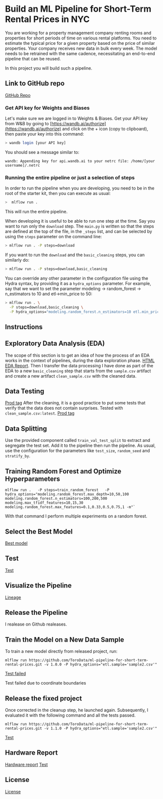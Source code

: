 # Build an ML Pipeline for Short-Term Rental Prices in NYC

You are working for a property management company renting rooms and properties for short periods of 
time on various rental platforms. You need to estimate the typical price for a given property based 
on the price of similar properties. Your company receives new data in bulk every week. The model needs 
to be retrained with the same cadence, necessitating an end-to-end pipeline that can be reused.

In this project you will build such a pipeline.

## Link to GitHub repo
[GitHub Repo](https://github.com/ToroData/ml-pipeline-for-short-term-rental-prices)


### Get API key for Weights and Biases
Let's make sure we are logged in to Weights & Biases. Get your API key from W&B by going to 
[https://wandb.ai/authorize](https://wandb.ai/authorize) and click on the + icon (copy to clipboard), 
then paste your key into this command:

```bash
> wandb login [your API key]
```

You should see a message similar to:
```
wandb: Appending key for api.wandb.ai to your netrc file: /home/[your username]/.netrc
```

### Running the entire pipeline or just a selection of steps
In order to run the pipeline when you are developing, you need to be in the root of the starter kit, 
then you can execute as usual:

```bash
>  mlflow run .
```
This will run the entire pipeline.

When developing it is useful to be able to run one step at the time. Say you want to run only
the ``download`` step. The `main.py` is written so that the steps are defined at the top of the file, in the 
``_steps`` list, and can be selected by using the `steps` parameter on the command line:

```bash
> mlflow run . -P steps=download
```
If you want to run the ``download`` and the ``basic_cleaning`` steps, you can similarly do:
```bash
> mlflow run . -P steps=download,basic_cleaning
```
You can override any other parameter in the configuration file using the Hydra syntax, by
providing it as a ``hydra_options`` parameter. For example, say that we want to set the parameter
modeling -> random_forest -> n_estimators to 10 and etl->min_price to 50:

```bash
> mlflow run . \
  -P steps=download,basic_cleaning \
  -P hydra_options="modeling.random_forest.n_estimators=10 etl.min_price=50"
```

## Instructions

## Exploratory Data Analysis (EDA)
The scope of this section is to get an idea of how the process of an EDA works in the context of pipelines, during the data exploration phase. [HTML EDA Report](src/eda/report/eda-report.html). Then I transfer the data processing I have done as part of the EDA to a new `basic_cleaning` step that starts from the `sample.csv` artifact and create a new artifact `clean_sample.csv` with the cleaned data. 

## Data Testing
[Prod tag](/images/prod_tag.png)
After the cleaning, it is a good practice to put some tests that verify that the data does not contain surprises. Tested with `clean_sample.csv:latest`.
[Prod tag](/images/tests.png)

## Data Splitting
Use the provided component called `train_val_test_split` to extract and segregate the test set. Add it to the pipeline then run the pipeline. As usual, use the configuration for the parameters like `test_size`, `random_seed` and `stratify_by`.

## Training Random Forest and Optimize Hyperparameters

```
mlflow run .   -P steps=train_random_forest   -P hydra_options="modeling.random_forest.max_depth=10,50,100 modeling.random_forest.n_estimators=100,200,500 modeling.max_tfidf_features=10,15,30 modeling.random_forest.max_features=0.1,0.33,0.5,0.75,1 -m"`
```
With that command I perform multiple experiments on a random forest.

## Select the Best Model
[Best model](/images/training.png)

## Test
[Test](/images/test.png)

## Visualize the Pipeline
[Lineage](/images/lineage.png)

## Release the Pipeline
I realease on Github realeases.

## Train the Model on a New Data Sample

To train a new model directly from released project, run:

```
mlflow run https://github.com/ToroData/ml-pipeline-for-short-term-rental-prices.git -v 1.0.0 -P hydra_options="etl.sample='sample2.csv'"
```
[Test failed](/images/test_failed.png)

Test failed due to coordinate boundaries

## Release the fixed project
Once corrected in the cleanup step, he launched again. Subsequently, I evaluated it with the following command and all the tests passed.

```
mlflow run https://github.com/ToroData/ml-pipeline-for-short-term-rental-prices.git -v 1.1.0 -P hydra_options="etl.sample='sample2.csv'"
```

[Test](/images/tests.png)

## Hardware Report
[Hardware report](/Report%20of%20the%20hardware%20utilization%20_%20nyc_airbnb%20–%20Weights%20&%20Biases.pdf)
[Test](/images/hardware.png)

## License

[License](LICENSE.txt)
